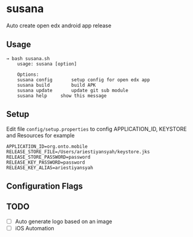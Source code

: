 # susana
Auto create open edx android app release


## Usage
```
→ bash susana.sh 
    usage: susana [option]

    Options:
	susana config		setup config for open edx app
	susana build		build APK
	susana update		update git sub module
	susana help		show this message
```

## Setup

Edit file `config/setup.properties` to config APPLICATION_ID, KEYSTORE and Resources for example

```
APPLICATION_ID=org.onto.mobile
RELEASE_STORE_FILE=/Users/ariestiyansyah/keystore.jks
RELEASE_STORE_PASSWORD=password
RELEASE_KEY_PASSWORD=password
RELEASE_KEY_ALIAS=ariestiyansyah
```

## Configuration Flags

## TODO

- [ ] Auto generate logo based on an image
- [ ] iOS Automation